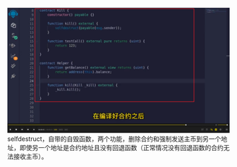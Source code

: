 ![](./img/2022-06-08-09-40-59.png)  
selfdestruct，自带的自毁函数，两个功能，删除合约和强制发送主币到另一个地址，即使另一个地址是合约地址且没有回退函数（正常情况没有回退函数的合约无法接收主币）。
